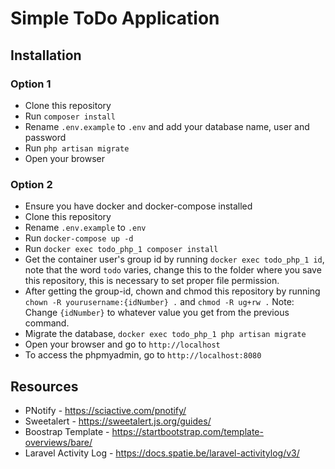 # Simple ToDo Application

## Installation

### Option 1
- Clone this repository
- Run `composer install`
- Rename `.env.example` to `.env` and add your database name, user and password
- Run `php artisan migrate`
- Open your browser

### Option 2
- Ensure you have docker and docker-compose installed
- Clone this repository
- Rename `.env.example` to `.env`
- Run `docker-compose up -d`
- Run `docker exec todo_php_1 composer install`
- Get the container user's group id by running `docker exec todo_php_1 id`, note that the word `todo` varies, change this to the folder where you save this repository, this is necessary to set proper file permission.
- After getting the group-id, chown and chmod this repository by running `chown -R yourusername:{idNumber} .` and `chmod -R ug+rw .`
Note: Change `{idNumber}` to whatever value you get from the previous command.
- Migrate the database, `docker exec todo_php_1 php artisan migrate`
- Open your browser and go to `http://localhost`
- To access the phpmyadmin, go to `http://localhost:8080`

## Resources
- PNotify - https://sciactive.com/pnotify/
- Sweetalert - https://sweetalert.js.org/guides/
- Boostrap Template - https://startbootstrap.com/template-overviews/bare/
- Laravel Activity Log - https://docs.spatie.be/laravel-activitylog/v3/
